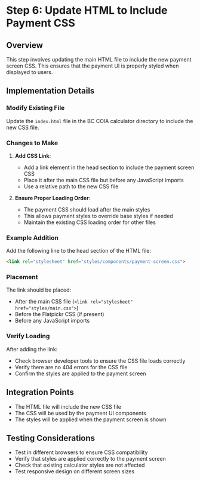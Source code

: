 # Step 6: Update HTML to Include Payment CSS

## Overview
This step involves updating the main HTML file to include the new payment screen CSS. This ensures that the payment UI is properly styled when displayed to users.

## Implementation Details

### Modify Existing File
Update the `index.html` file in the BC COIA calculator directory to include the new CSS file.

### Changes to Make

1. **Add CSS Link**:
   - Add a link element in the head section to include the payment screen CSS
   - Place it after the main CSS file but before any JavaScript imports
   - Use a relative path to the new CSS file

2. **Ensure Proper Loading Order**:
   - The payment CSS should load after the main styles
   - This allows payment styles to override base styles if needed
   - Maintain the existing CSS loading order for other files

### Example Addition
Add the following line to the head section of the HTML file:
```html
<link rel="stylesheet" href="styles/components/payment-screen.css">
```

### Placement
The link should be placed:
- After the main CSS file (`<link rel="stylesheet" href="styles/main.css">`)
- Before the Flatpickr CSS (if present)
- Before any JavaScript imports

### Verify Loading
After adding the link:
- Check browser developer tools to ensure the CSS file loads correctly
- Verify there are no 404 errors for the CSS file
- Confirm the styles are applied to the payment screen

## Integration Points
- The HTML file will include the new CSS file
- The CSS will be used by the payment UI components
- The styles will be applied when the payment screen is shown

## Testing Considerations
- Test in different browsers to ensure CSS compatibility
- Verify that styles are applied correctly to the payment screen
- Check that existing calculator styles are not affected
- Test responsive design on different screen sizes
